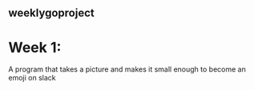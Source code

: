 ## weeklygoproject

# Week 1:

A program that takes a picture and makes it small enough to become an emoji on slack

